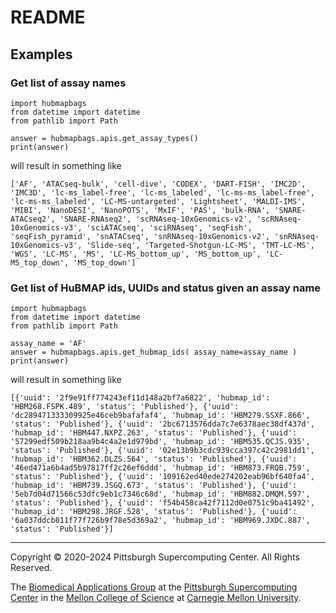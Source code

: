 # README

## Examples

### Get list of assay names

```
import hubmapbags
from datetime import datetime
from pathlib import Path

answer = hubmapbags.apis.get_assay_types()
print(answer)
```

will result in something like

```
['AF', 'ATACseq-bulk', 'cell-dive', 'CODEX', 'DART-FISH', 'IMC2D', 'IMC3D', 'lc-ms_label-free', 'lc-ms_labeled', 'lc-ms-ms_label-free', 'lc-ms-ms_labeled', 'LC-MS-untargeted', 'Lightsheet', 'MALDI-IMS', 'MIBI', 'NanoDESI', 'NanoPOTS', 'MxIF', 'PAS', 'bulk-RNA', 'SNARE-ATACseq2', 'SNARE-RNAseq2', 'scRNAseq-10xGenomics-v2', 'scRNAseq-10xGenomics-v3', 'sciATACseq', 'sciRNAseq', 'seqFish', 'seqFish_pyramid', 'snATACseq', 'snRNAseq-10xGenomics-v2', 'snRNAseq-10xGenomics-v3', 'Slide-seq', 'Targeted-Shotgun-LC-MS', 'TMT-LC-MS', 'WGS', 'LC-MS', 'MS', 'LC-MS_bottom_up', 'MS_bottom_up', 'LC-MS_top_down', 'MS_top_down']
```

### Get list of HuBMAP ids, UUIDs and status given an assay name

```
import hubmapbags
from datetime import datetime
from pathlib import Path

assay_name = 'AF'
answer = hubmapbags.apis.get_hubmap_ids( assay_name=assay_name )
print(answer)
```

will result in something like

```
[{'uuid': '2f9e91ff774243ef11d148a2bf7a6822', 'hubmap_id': 'HBM268.FSPK.489', 'status': 'Published'}, {'uuid': 'dc289471333309925e46ceb9bafafaf4', 'hubmap_id': 'HBM279.SSXF.866', 'status': 'Published'}, {'uuid': '2bc6713576dda7c7e6378aec38df437d', 'hubmap_id': 'HBM447.NXPZ.263', 'status': 'Published'}, {'uuid': '57299edf509b218aa9b4c4a2e1d979bd', 'hubmap_id': 'HBM535.QCJS.935', 'status': 'Published'}, {'uuid': '02e13b9b3cdc939cca397c42c2981dd1', 'hubmap_id': 'HBM362.DLZS.564', 'status': 'Published'}, {'uuid': '46ed471a6b4ad5b97817ff2c26ef6ddd', 'hubmap_id': 'HBM873.FRQB.759', 'status': 'Published'}, {'uuid': '109162ed40ede274202eab96bf640fa4', 'hubmap_id': 'HBM739.JSGQ.673', 'status': 'Published'}, {'uuid': '5eb7d04d71566c53dfc9eb1c7346c68d', 'hubmap_id': 'HBM882.DMQM.597', 'status': 'Published'}, {'uuid': 'f54b458ca42f7112d0e0751c9ba41492', 'hubmap_id': 'HBM298.JRGF.528', 'status': 'Published'}, {'uuid': '6a037ddcb811f77f726b9f78e5d369a2', 'hubmap_id': 'HBM969.JXDC.887', 'status': 'Published'}]
```

---
Copyright © 2020-2024 Pittsburgh Supercomputing Center. All Rights Reserved.

The [Biomedical Applications Group](https://www.psc.edu/biomedical-applications/) at the [Pittsburgh Supercomputing Center](http://www.psc.edu) in the [Mellon College of Science](https://www.cmu.edu/mcs/) at [Carnegie Mellon University](http://www.cmu.edu).
